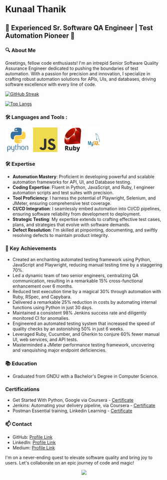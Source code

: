 


# **Kunaal Thanik**


## 🚀 Experienced Sr. Software QA Engineer | Test Automation Pioneer 🚀

### 🔍 About Me

Greetings, fellow code enthusiasts! I'm an intrepid Senior Software Quality Assurance Engineer dedicated to pushing the boundaries of test automation. With a passion for precision and innovation, I specialize in crafting robust automation solutions for APIs, UIs, and databases, driving software excellence with every line of code.

  
[![GitHub Streak](http://github-readme-streak-stats.herokuapp.com?user=kunaal-ai&theme=dark&background=000000)](https://git.io/streak-stats) 

[![Top Langs](https://github-readme-stats.vercel.app/api/top-langs/?username=kunaal-ai&hide=html&layout=compact&theme=vision-friendly-dark)](https://github.com/anuraghazra/github-readme-stats)



### :hammer_and_wrench: Languages and Tools :

<div>
  <img src="https://github.com/devicons/devicon/blob/master/icons/python/python-original-wordmark.svg" title="Python" alt="Python" width="80" height="80"/>&nbsp;
  <img src="https://github.com/devicons/devicon/blob/master/icons/javascript/javascript-original.svg" title="JavaScript" alt="JavaScript" width="80" height="80"/>&nbsp;
  <img src="https://github.com/devicons/devicon/blob/master/icons/ruby/ruby-original-wordmark.svg" title="Ruby" alt="Ruby" width="80" height="80"/>&nbsp;  
  <img src="https://github.com/devicons/devicon/blob/master/icons/mysql/mysql-original-wordmark.svg" title="MySQL"  alt="MySQL" width="40" height="80"/>&nbsp;
  <p>

 
  </p>
</div>


### 🛠️ Expertise
  - **Automation Mastery**: Proficient in developing powerful and scalable automation frameworks for API, UI, and Database testing.
  - **Coding Expertise**: Fluent in Python, JavaScript, and Ruby, I engineer automation scripts and test suites with precision.
  - **Tool Proficiency**: I harness the potential of Playwright, Selenium, and JMeter, ensuring comprehensive test coverage.
  - **CI/CD Integration**: I seamlessly embed automation into CI/CD pipelines, ensuring software reliability from development to deployment.
  - **Strategic Testing**: My expertise extends to crafting effective test cases, plans, and strategies that evolve with software demands.
  - **Defect Resolution**: I'm skilled at pinpointing, documenting, and swiftly resolving defects to maintain product integrity.

### 🌟 Key Achievements
- Created an enchanting automated testing framework using Python, JavaScript and Playwright, reducing manual testing time by a staggering 70%.
- Led a dynamic team of two senior engineers, centralizing QA communication, resulting in a remarkable 15% cross-functional enhancement over 6 months.
- Reduced test execution time by a magical 30% through automation with Ruby, RSpec, and Capybara.
- Delivered a remarkable 25% reduction in costs by automating internal functions using Python in just 30 days.
- Maintained a consistent 98% Jenkins success rate and diligently monitored CI for anomalies.
- Engineered an automated testing system that increased the speed of quality checks by an astonishing 50% in just 6 weeks.
- Leveraged Ruby, Cucumber, and Gherkin to conjure 60% fewer manual UI, web services, and API tests.
- Masterminded a JMeter performance testing framework, uncovering and vanquishing major endpoint deficiencies.

### 📚 Education
- Graduated from GNDU with a Bachelor's Degree in Computer Science.
  
### Certifications
- Get Started With Python, Google via Coursera - [Certificate](https://www.coursera.org/account/accomplishments/certificate/S64EKQMHD35R)
- Jenkins: Automating your delivery pipeline, via Coursera - [Certificate](https://www.coursera.org/account/accomplishments/certificate/Y5Y6UQ669JXK)
- Postman Essential training, Linkedin Learning - [Certificate](https://www.linkedin.com/learning/certificates/8dedbf80a2f607e3343759649ebc6d5e95fe1c6bff557f3f6a4e24d67dec523b)

### 📫 Contact
- GitHub: [Profile Link](https://github.com/kunaal-ai)
- LinkedIn: [Profile Link](https://www.linkedin.com/in/kunaal-thanik/)
- Medium: [Profile Link](https://medium.com/@softwaretestingpod)

I'm on a never-ending quest to elevate software quality and bring joy to users. Let's collaborate on an epic journey of code and magic!





<div id="header" align="center">
  <img src="https://media.giphy.com/media/M9gbBd9nbDrOTu1Mqx/giphy.gif" width="100"/>
</div>


